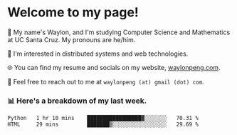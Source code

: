 # Welcome to my page! 

👋 My name's Waylon, and I'm studying Computer Science and Mathematics at UC Santa Cruz. My pronouns are he/him. 

💭 I'm interested in distributed systems and web technologies.

🌐 You can find my resume and socials on my website, [waylonpeng.com](https://www.waylonpeng.com).

📧 Feel free to reach out to me at `waylonpeng (at) gmail (dot) com`.

### 📊 Here's a breakdown of my last week.

<!--START_SECTION:waka-->

```text
Python   1 hr 10 mins    █████████████████▓░░░░░░░   70.31 %
HTML     29 mins         ███████▒░░░░░░░░░░░░░░░░░   29.69 %
```

<!--END_SECTION:waka-->

